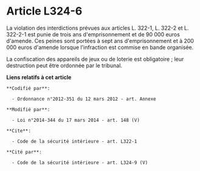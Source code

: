 # Article L324-6

La violation des interdictions prévues aux           articles L. 322-1, L. 322-2 et L. 322-2-1 est punie de trois ans
d'emprisonnement et de 90 000 euros d'amende. Ces peines sont portées à sept ans d'emprisonnement et à 200 000 euros d'amende
lorsque l'infraction est commise en bande organisée. 

La confiscation des appareils de jeux ou de loterie est obligatoire ; leur destruction peut être ordonnée par le tribunal.

**Liens relatifs à cet article**

	**Codifié par**:

	  - Ordonnance n°2012-351 du 12 mars 2012 - art. Annexe

	**Modifié par**:

	  - Loi n°2014-344 du 17 mars 2014 - art. 148 (V)

	**Cite**:

	  - Code de la sécurité intérieure - art. L322-1

	**Cité par**:

	  - Code de la sécurité intérieure - art. L324-9 (V)
